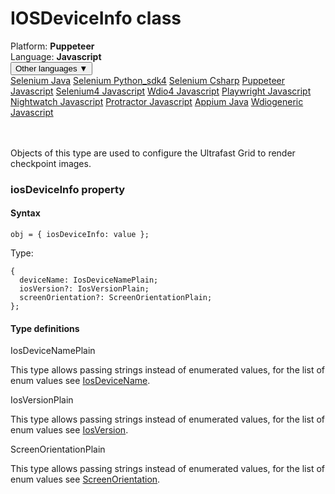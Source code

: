 # IOSDeviceInfo class
<div class='platform-bar-container-div'><div class='platform-bar-div'>Platform:  <b> Puppeteer</b>
</div><div class='platform-bar-div'>Language: <b>Javascript</b></div><div class='dropdown-button-container-div'><button class='sdk-language-dropdown-button'>Other languages ▼</button><div class='dropdown-content'>
<a href='../../selenium/java/iosdeviceinfo'>Selenium Java</a>
<a href='../../selenium/python_sdk4/iosdeviceinfo'>Selenium Python_sdk4</a>
<a href='../../selenium/csharp/iosdeviceinfo'>Selenium Csharp</a>
<a href='../../puppeteer/javascript/iosdeviceinfo'>Puppeteer Javascript</a>
<a href='../../selenium4/javascript/iosdeviceinfo'>Selenium4 Javascript</a>
<a href='../../wdio4/javascript/iosdeviceinfo'>Wdio4 Javascript</a>
<a href='../../playwright/javascript/iosdeviceinfo'>Playwright Javascript</a>
<a href='../../nightwatch/javascript/iosdeviceinfo'>Nightwatch Javascript</a>
<a href='../../protractor/javascript/iosdeviceinfo'>Protractor Javascript</a>
<a href='../../appium/java/iosdeviceinfo'>Appium Java</a>
<a href='../../wdiogeneric/javascript/iosdeviceinfo'>Wdiogeneric Javascript</a>
</div></div><br /><br /></div>




Objects of this type are used to configure the Ultrafast Grid to render checkpoint images.



### iosDeviceInfo property
#### Syntax


    obj = { iosDeviceInfo: value };
    

Type: 

    {
      deviceName: IosDeviceNamePlain;
      iosVersion?: IosVersionPlain;
      screenOrientation?: ScreenOrientationPlain;
    };
    

#### Type definitions

IosDeviceNamePlain

This type allows passing strings instead of enumerated values, for the list of enum values see [IosDeviceName](./iosdevicename).

IosVersionPlain

This type allows passing strings instead of enumerated values, for the list of enum values see [IosVersion](./iosversion).

ScreenOrientationPlain

This type allows passing strings instead of enumerated values, for the list of enum values see [ScreenOrientation](./screenorientation).
